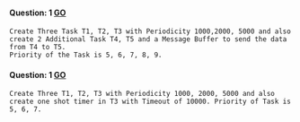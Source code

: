 #### Question: 1 [GO](../resource/Q1/main/Task.c)
    Create Three Task T1, T2, T3 with Periodicity 1000,2000, 5000 and also create 2 Additional Task T4, T5 and a Message Buffer to send the data from T4 to T5.
    Priority of the Task is 5, 6, 7, 8, 9.

#### Question: 1 [GO](../Q1/main/Task.c)
    Create Three T1, T2, T3 with Periodicity 1000, 2000, 5000 and also create one shot timer in T3 with Timeout of 10000. Priority of Task is 5, 6, 7.

